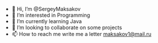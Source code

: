 - 👋 Hi, I’m @SergeyMaksakov
- 👀 I’m interested in Programming
- 🌱 I’m currently learning Java
- 💞️ I’m looking to collaborate on some projects
- 📫 How to reach me write me a letter maksakov1@mail.ru

<!---
SergeyMaksakov/SergeyMaksakov is a ✨ special ✨ repository because its `README.md` (this file) appears on your GitHub profile.
You can click the Preview link to take a look at your changes.
--->
